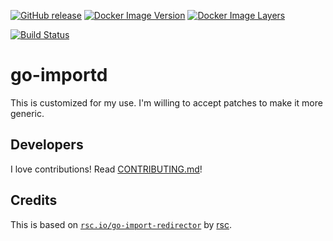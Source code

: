 [![GitHub release](https://img.shields.io/github/release/docwhat/go-importd.svg)](https://github.com/docwhat/go-importd/releases)
[![Docker Image Version](https://images.microbadger.com/badges/version/docwhat/go-importd.svg)](http://microbadger.com/images/docwhat/go-importd)
[![Docker Image Layers](https://images.microbadger.com/badges/image/docwhat/go-importd.svg)](http://microbadger.com/images/docwhat/go-importd)

[![Build Status](https://travis-ci.org/docwhat/go-importd.svg?branch=master)](https://travis-ci.org/docwhat/go-importd)

go-importd
==========

This is customized for my use. I'm willing to accept patches to make it more generic.

Developers
----------

I love contributions! Read [CONTRIBUTING.md](CONTRIBUTING.md)!

Credits
-------

This is based on [`rsc.io/go-import-redirector`](http://rsc.io/go-import-redirector) by [rsc](https://github.com/rsc.io).
